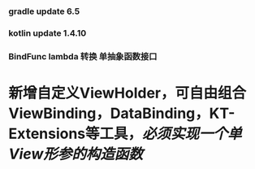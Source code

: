 ### gradle update 6.5
### kotlin update 1.4.10

### BindFunc lambda 转换 单抽象函数接口

# 新增自定义ViewHolder，可自由组合ViewBinding，DataBinding，KT-Extensions等工具，***必须实现一个单View形参的构造函数***